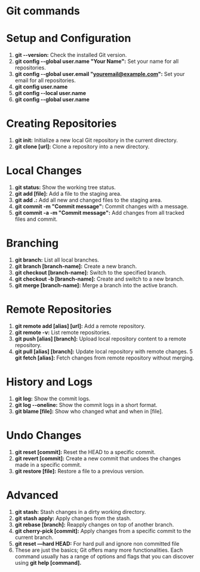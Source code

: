 # Git commands


# Setup and Configuration
1. <b>git --version:</b> Check the installed Git version.
2. <b>git config --global user.name "Your Name":</b> Set your name for all repositories.
3. <b>git config --global user.email "youremail@example.com":</b> Set your email for all repositories.
4. <b>git config user.name</b>
5. <b>git config --local user.name</b>
6. <b>git config --global user.name</b>
# Creating Repositories
1. <b>git init:</b> Initialize a new local Git repository in the current directory.
2. <b>git clone [url]:</b> Clone a repository into a new directory.
# Local Changes
1. <b>git status:</b> Show the working tree status.
2. <b>git add [file]:</b> Add a file to the staging area.
3. <b>git add .:</b> Add all new and changed files to the staging area.
4. <b>git commit -m "Commit message":</b> Commit changes with a message.
5. <b>git commit -a -m "Commit message":</b> Add changes from all tracked files and commit.
# Branching
1. <b>git branch:</b> List all local branches.
2. <b>git branch [branch-name]:</b> Create a new branch.
3. <b>git checkout [branch-name]:</b> Switch to the specified branch.
4. <b>git checkout -b [branch-name]:</b> Create and switch to a new branch.
5. <b>git merge [branch-name]:</b> Merge a branch into the active branch.
# Remote Repositories
1. <b>git remote add [alias] [url]:</b> Add a remote repository.
2. <b>git remote -v:</b> List remote repositories.
3. <b>git push [alias] [branch]:</b> Upload local repository content to a remote repository.
4. <b>git pull [alias] [branch]:</b> Update local repository with remote changes.
5  <b>git fetch [alias]:</b> Fetch changes from remote repository without merging.
# History and Logs
1. <b>git log:</b> Show the commit logs.
2. <b>git log --oneline:</b> Show the commit logs in a short format.
3. <b>git blame [file]:</b> Show who changed what and when in [file].
# Undo Changes
1. <b>git reset [commit]:</b> Reset the HEAD to a specific commit.
2. <b>git revert [commit]:</b> Create a new commit that undoes the changes made in a specific commit.
3. <b>git restore [file]:</b> Restore a file to a previous version.
# Advanced
1. <b>git stash:</b> Stash changes in a dirty working directory.
2. <b>git stash apply:</b> Apply changes from the stash.
3. <b>git rebase [branch]:</b> Reapply changes on top of another branch.
4. <b>git cherry-pick [commit]:</b> Apply changes from a specific commit to the current branch.
5. <b>git reset —hard HEAD:</b> For hard pull and ignore non committed file
6. These are just the basics; Git offers many more functionalities. Each command usually has a range of options and flags that you can discover using <b>git help [command].</b>



